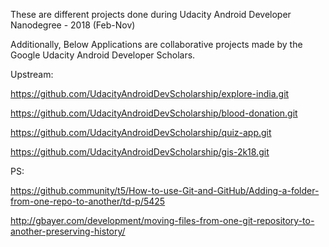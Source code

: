 These are different projects done during Udacity Android Developer Nanodegree - 2018 (Feb-Nov)

Additionally, Below Applications are collaborative projects made by the Google Udacity Android Developer Scholars.

Upstream: 

https://github.com/UdacityAndroidDevScholarship/explore-india.git

https://github.com/UdacityAndroidDevScholarship/blood-donation.git

https://github.com/UdacityAndroidDevScholarship/quiz-app.git

https://github.com/UdacityAndroidDevScholarship/gis-2k18.git


PS:

https://github.community/t5/How-to-use-Git-and-GitHub/Adding-a-folder-from-one-repo-to-another/td-p/5425

http://gbayer.com/development/moving-files-from-one-git-repository-to-another-preserving-history/

